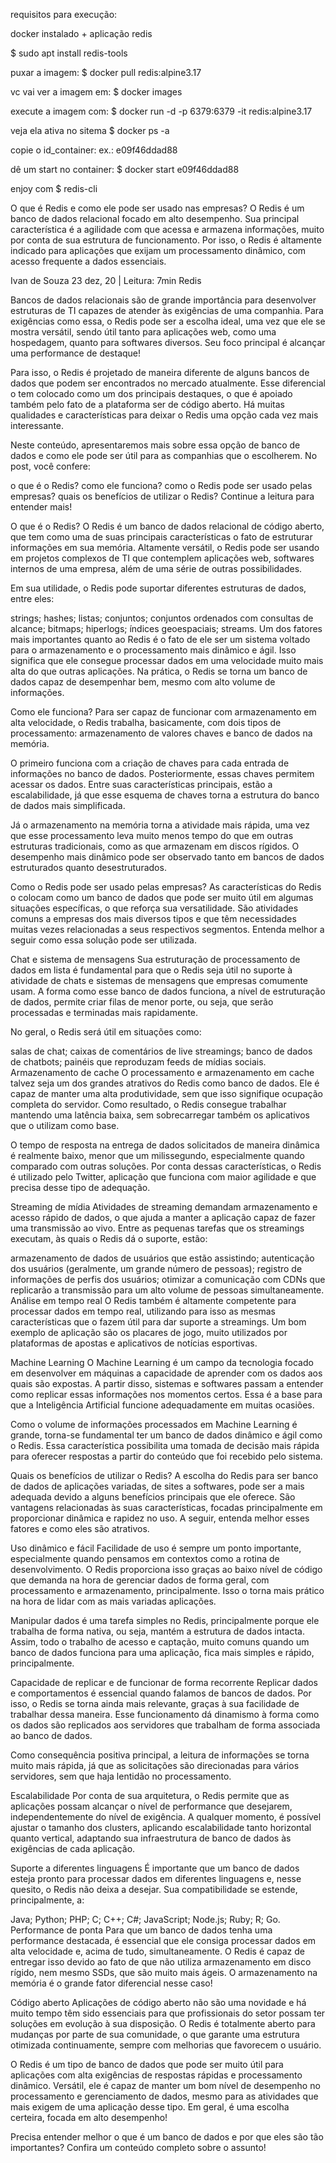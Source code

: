 requisitos para execução: 

docker instalado + aplicação redis

$ sudo apt install redis-tools

puxar a imagem:
$ docker pull redis:alpine3.17

vc vai ver a imagem em:
$ docker images

execute a imagem com: 
$ docker run -d -p 6379:6379 -it redis:alpine3.17

veja ela ativa no sitema
$ docker ps -a

copie o id_container:
ex.: e09f46ddad88

dê um start no container:
$ docker start e09f46ddad88

enjoy com 
$ redis-cli


O que é Redis e como ele pode ser usado nas empresas?
O Redis é um banco de dados relacional focado em alto desempenho. Sua principal característica é a agilidade com que acessa e armazena informações, muito por conta de sua estrutura de funcionamento. Por isso, o Redis é altamente indicado para aplicações que exijam um processamento dinâmico, com acesso frequente a dados essenciais.

Ivan de Souza
23 dez, 20 | Leitura: 7min
Redis

Bancos de dados relacionais são de grande importância para desenvolver estruturas de TI capazes de atender às exigências de uma companhia. Para exigências como essa, o Redis pode ser a escolha ideal, uma vez que ele se mostra versátil, sendo útil tanto para aplicações web, como uma hospedagem, quanto para softwares diversos. Seu foco principal é alcançar uma performance de destaque!

Para isso, o Redis é projetado de maneira diferente de alguns bancos de dados que podem ser encontrados no mercado atualmente. Esse diferencial o tem colocado como um dos principais destaques, o que é apoiado também pelo fato de a plataforma ser de código aberto. Há muitas qualidades e características para deixar o Redis uma opção cada vez mais interessante.

Neste conteúdo, apresentaremos mais sobre essa opção de banco de dados e como ele pode ser útil para as companhias que o escolherem. No post, você confere:

o que é o Redis?
como ele funciona?
como o Redis pode ser usado pelas empresas?
quais os benefícios de utilizar o Redis?
Continue a leitura para entender mais!

O que é o Redis?
O Redis é um banco de dados relacional de código aberto, que tem como uma de suas principais características o fato de estruturar informações em sua memória. Altamente versátil, o Redis pode ser usando em projetos complexos de TI que contemplem aplicações web, softwares internos de uma empresa, além de uma série de outras possibilidades.

Em sua utilidade, o Redis pode suportar diferentes estruturas de dados, entre eles:

strings;
hashes;
listas;
conjuntos;
conjuntos ordenados com consultas de alcance;
bitmaps;
hiperlogs;
índices geoespaciais;
streams.
Um dos fatores mais importantes quanto ao Redis é o fato de ele ser um sistema voltado para o armazenamento e o processamento mais dinâmico e ágil. Isso significa que ele consegue processar dados em uma velocidade muito mais alta do que outras aplicações. Na prática, o Redis se torna um banco de dados capaz de desempenhar bem, mesmo com alto volume de informações.

Como ele funciona?
Para ser capaz de funcionar com armazenamento em alta velocidade, o Redis trabalha, basicamente, com dois tipos de processamento: armazenamento de valores chaves e banco de dados na memória.

O primeiro funciona com a criação de chaves para cada entrada de informações no banco de dados. Posteriormente, essas chaves permitem acessar os dados. Entre suas características principais, estão a escalabilidade, já que esse esquema de chaves torna a estrutura do banco de dados mais simplificada.

Já o armazenamento na memória torna a atividade mais rápida, uma vez que esse processamento leva muito menos tempo do que em outras estruturas tradicionais, como as que armazenam em discos rígidos. O desempenho mais dinâmico pode ser observado tanto em bancos de dados estruturados quanto desestruturados.

Como o Redis pode ser usado pelas empresas?
As características do Redis o colocam como um banco de dados que pode ser muito útil em algumas situações específicas, o que reforça sua versatilidade. São atividades comuns a empresas dos mais diversos tipos e que têm necessidades muitas vezes relacionadas a seus respectivos segmentos. Entenda melhor a seguir como essa solução pode ser utilizada.

Chat e sistema de mensagens
Sua estruturação de processamento de dados em lista é fundamental para que o Redis seja útil no suporte à atividade de chats e sistemas de mensagens que empresas comumente usam. A forma como esse banco de dados funciona, a nível de estruturação de dados, permite criar filas de menor porte, ou seja, que serão processadas e terminadas mais rapidamente.

No geral, o Redis será útil em situações como:

salas de chat;
caixas de comentários de live streamings;
banco de dados de chatbots;
painéis que reproduzam feeds de mídias sociais.
Armazenamento de cache
O processamento e armazenamento em cache talvez seja um dos grandes atrativos do Redis como banco de dados. Ele é capaz de manter uma alta produtividade, sem que isso signifique ocupação completa do servidor. Como resultado, o Redis consegue trabalhar mantendo uma latência baixa, sem sobrecarregar também os aplicativos que o utilizam como base.

O tempo de resposta na entrega de dados solicitados de maneira dinâmica é realmente baixo, menor que um milissegundo, especialmente quando comparado com outras soluções. Por conta dessas características, o Redis é utilizado pelo Twitter, aplicação que funciona com maior agilidade e que precisa desse tipo de adequação.

Streaming de mídia
Atividades de streaming demandam armazenamento e acesso rápido de dados, o que ajuda a manter a aplicação capaz de fazer uma transmissão ao vivo. Entre as pequenas tarefas que os streamings executam, às quais o Redis dá o suporte, estão:

armazenamento de dados de usuários que estão assistindo;
autenticação dos usuários (geralmente, um grande número de pessoas);
registro de informações de perfis dos usuários;
otimizar a comunicação com CDNs que replicarão a transmissão para um alto volume de pessoas simultaneamente.
Análise em tempo real
O Redis também é altamente competente para processar dados em tempo real, utilizando para isso as mesmas características que o fazem útil para dar suporte a streamings. Um bom exemplo de aplicação são os placares de jogo, muito utilizados por plataformas de apostas e aplicativos de notícias esportivas.

Machine Learning
O Machine Learning é um campo da tecnologia focado em desenvolver em máquinas a capacidade de aprender com os dados aos quais são expostas. A partir disso, sistemas e softwares passam a entender como replicar essas informações nos momentos certos. Essa é a base para que a Inteligência Artificial funcione adequadamente em muitas ocasiões.

Como o volume de informações processados em Machine Learning é grande, torna-se fundamental ter um banco de dados dinâmico e ágil como o Redis. Essa característica possibilita uma tomada de decisão mais rápida para oferecer respostas a partir do conteúdo que foi recebido pelo sistema.

Quais os benefícios de utilizar o Redis?
A escolha do Redis para ser banco de dados de aplicações variadas, de sites a softwares, pode ser a mais adequada devido a alguns benefícios principais que ele oferece. São vantagens relacionadas às suas características, focadas principalmente em proporcionar dinâmica e rapidez no uso. A seguir, entenda melhor esses fatores e como eles são atrativos.

Uso dinâmico e fácil
Facilidade de uso é sempre um ponto importante, especialmente quando pensamos em contextos como a rotina de desenvolvimento. O Redis proporciona isso graças ao baixo nível de código que demanda na hora de gerenciar dados de forma geral, com processamento e armazenamento, principalmente. Isso o torna mais prático na hora de lidar com as mais variadas aplicações.

Manipular dados é uma tarefa simples no Redis, principalmente porque ele trabalha de forma nativa, ou seja, mantém a estrutura de dados intacta. Assim, todo o trabalho de acesso e captação, muito comuns quando um banco de dados funciona para uma aplicação, fica mais simples e rápido, principalmente.

Capacidade de replicar e de funcionar de forma recorrente
Replicar dados e comportamentos é essencial quando falamos de bancos de dados. Por isso, o Redis se torna ainda mais relevante, graças à sua facilidade de trabalhar dessa maneira. Esse funcionamento dá dinamismo à forma como os dados são replicados aos servidores que trabalham de forma associada ao banco de dados.

Como consequência positiva principal, a leitura de informações se torna muito mais rápida, já que as solicitações são direcionadas para vários servidores, sem que haja lentidão no processamento.

Escalabilidade 
Por conta de sua arquitetura, o Redis permite que as aplicações possam alcançar o nível de performance que desejarem, independentemente do nível de exigência. A qualquer momento, é possível ajustar o tamanho dos clusters, aplicando escalabilidade tanto horizontal quanto vertical, adaptando sua infraestrutura de banco de dados às exigências de cada aplicação.

Suporte a diferentes linguagens
É importante que um banco de dados esteja pronto para processar dados em diferentes linguagens e, nesse quesito, o Redis não deixa a desejar. Sua compatibilidade se estende, principalmente, a:

Java;
Python;
PHP;
C;
C++;
C#;
JavaScript;
Node.js;
Ruby;
R;
Go.
Performance de ponta
Para que um banco de dados tenha uma performance destacada, é essencial que ele consiga processar dados em alta velocidade e, acima de tudo, simultaneamente. O Redis é capaz de entregar isso devido ao fato de que não utiliza armazenamento em disco rígido, nem mesmo SSDs, que são muito mais ágeis. O armazenamento na memória é o grande fator diferencial nesse caso!

Código aberto
Aplicações de código aberto não são uma novidade e há muito tempo têm sido essenciais para que profissionais do setor possam ter soluções em evolução à sua disposição. O Redis é totalmente aberto para mudanças por parte de sua comunidade, o que garante uma estrutura otimizada continuamente, sempre com melhorias que favorecem o usuário.

O Redis é um tipo de banco de dados que pode ser muito útil para aplicações com alta exigências de respostas rápidas e processamento dinâmico. Versátil, ele é capaz de manter um bom nível de desempenho no processamento e gerenciamento de dados, mesmo para as atividades que mais exigem de uma aplicação desse tipo. Em geral, é uma escolha certeira, focada em alto desempenho!

Precisa entender melhor o que é um banco de dados e por que eles são tão importantes? Confira um conteúdo completo sobre o assunto!


